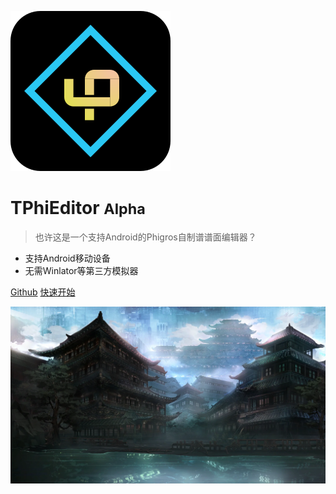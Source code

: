 
![logo](/logo.svg)
# TPhiEditor <small>Alpha</small>

> 也许这是一个支持Android的Phigros自制谱谱面编辑器？

* 支持Android移动设备
* 无需Winlator等第三方模拟器

[Github](https://github.com/Tie-Guo/TPhi-Editor-Docs)
[快速开始](/README)

![bg](image-1.png)